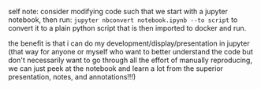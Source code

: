 self note: consider modifying code such that we start with a jupyter notebook, then run:
    ```
    jupyter nbconvert notebook.ipynb --to script
    ```
to convert it to a plain python script that is then imported to docker and run.

the benefit is that i can do my development/display/presentation in jupyter (that way for anyone or myself who want to better understand the code but don't necessarily want to go through all the effort of manually reproducing, we can just peek at the notebook and learn a lot from the superior presentation, notes, and annotations!!!)
